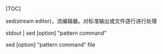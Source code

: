 [TOC]

sed(stream editor)，流编辑器。对标准输出或文件逐行进行处理

stdout | sed [option] "pattern command"

sed [option] "pattern command" file